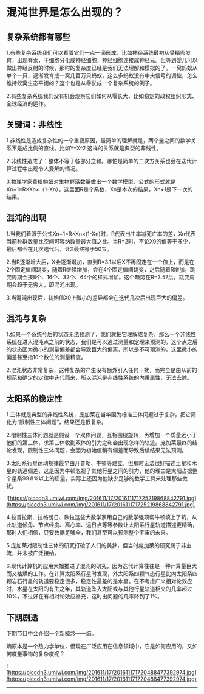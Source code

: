 # 混沌世界是怎么出现的？

## 复杂系统都有哪些

1.有些复杂系统我们可以看着它们一点一滴形成，比如神经系统最初从受精卵发育，出现脊索，干细胞分化成神经细胞，神经细胞连接成神经元。但等到婴儿可以做出神经反射的时候，那时的复杂度已经是我们无法理解和模拟的了。一窝蚂蚁从单个一只，逐渐发育成一窝几百万只蚂蚁，这么多蚂蚁没有中央信号的调控，怎么维持蚁窝生态平衡的？这个也是从零长成一个复杂系统的例子。

2.有些复杂系统我们没有机会观察它们如何从零长大，比如稳定的政权组织形式、全球经济的运作。

## 关键词：非线性

1.非线性是造成复杂性的一个重要原因，最简单的理解就是，两个量之间的数学关系不是成比例的直线。比如Y=X^2 这样的关系就是典型的非线性。

2.非线性造成了：整体不等于各部分之和。哪怕是简单的二次方关系也会在迭代计算过程中出现令人费解的情况。

3.物理学家费根鲍姆对生物群落数量做出一个数学模型，公式的形式就是Xn+1=R×Xn×（1-Xn），这里面R是个系数，Xn是本次的结果，Xn+1是下一次的结果。

## 混沌的出现

1.当我们着眼于公式Xn+1=R×Xn×(1-Xn)时，R代表出生率减死亡率的差，Xn代表当前种群数量比空间可容纳数量最大值之比。当R=2时，不论X0的值等于多少，最后都会在几次迭代后，让X最终等于50%。

2.当R逐渐增大后，X会逐渐增加，直到R=3.1以后X不再固定在一个值上，而是在2个固定值间跳变，随着R继续增加，会在4个固定值间跳变，之后随着R增加，跳变周期会按8个、16个、32个、64个的样式增加。这个趋势在R=3.57后，跳变周期会趋于无穷大，即混沌出现。

3.当混沌出现后，初始值X0上微小的差异都会在迭代几次后出现巨大的偏差。

## 混沌与复杂

1.如果一个系统今后的状态无法预测了，我们就把它理解成复杂，那么一个非线性系统在进入混沌点之前的状态，我们是可以通过测量和定理来预测的，这个点之后的状态因为微小的测量偏差都会导致巨大的偏离，所以是不可预测的。这里微小的偏差甚至指10个数位的测量精度。

2.混沌状态非常复杂，这种复杂的产生没有额外引入任何干扰，而完全是由从前的规范和确定的定律中迭代而来，所以混沌是非线性系统的内秉属性，无法去除。

## 太阳系的稳定性

1.三体就是典型的非线性系统，庞加莱在当年因为标准三体问题过于复杂，把它简化为“限制性三体问题”，结果还是很复杂。

2.限制性三体问题就是假设一个双体问题，互相围绕旋转，再增加一个质量远小于他们的第三体，求第三体收到双体的引力之和会出现怎样的轨迹。庞加莱最终的结论发现，限制性三体问题，会因为初始值稍有偏差而导致后续结果无法预测。

3.太阳系行星运动规律最早由开普勒、牛顿等建立，但那时无法很好描述土星和木星的轨道偏差，这是因为牛顿忽视了其他行星之间的引力，他的理由是太阳占据整个星系99.8%以上的质量，实际上还因为他缺少足够的数学工具来处理那些微扰。

![https://piccdn3.umiwi.com/img/201611/17/201611171725219868842791.jpg](https://piccdn3.umiwi.com/img/201611/17/201611171725219868842791.jpg)

4.拉普拉斯、拉格朗日、欧拉这些大数学家用自己的数学强项帮牛顿填上了坑，从此轨道倾角、节点经度、离心率、远日点等等参数让太阳系行星轨道描述更精确，那时人们相信，只要数据足够全，我们甚至可以预测整个宇宙的未来。

5.庞加莱对限制性三体的研究打破了人们的美梦，但当时庞加莱的研究属于非主流，并未被广泛接纳。

6.现代计算机的应用大幅推进了混沌的研究，因为迭代计算往往是一种计算量巨大而又枯燥的工作。在计算太阳系行星时发现，外太阳系四颗气态行星比内太阳系四颗岩石行星的轨道要稳定很多，稳定性最差的是水星。在不考虑广义相对论效应时，水星在太阳的有生之年，其轨道坠入太阳或与其他行星轨道相交的几率超过10%，不过好在有相对论效应补充，这时出问题的几率降到了1%。

## 下期剧透

下期节目中会介绍一个新概念——熵。

熵原本是一个热力学单位，但现在广泛应用在信息领域中，它是如何应用的，又如何度量事物的复杂度呢？

![https://piccdn3.umiwi.com/img/201611/17/201611171720488477392974.jpg](https://piccdn3.umiwi.com/img/201611/17/201611171720488477392974.jpg)

---
